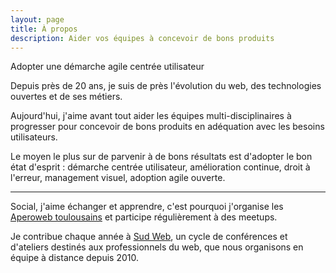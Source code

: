 ```yaml
---
layout: page
title: À propos
description: Aider vos équipes à concevoir de bons produits
---
```


<p class="lead">Adopter une démarche agile centrée utilisateur</p>

Depuis près de 20 ans, je suis de près l'évolution du web, des technologies ouvertes et de ses métiers.

Aujourd'hui, j'aime avant tout aider les équipes multi-disciplinaires à progresser pour concevoir de bons produits en adéquation avec les besoins utilisateurs.

Le moyen le plus sur de parvenir à de bons résultats est d'adopter le bon état d'esprit : démarche centrée utilisateur, amélioration continue, droit à l'erreur, management visuel, adoption agile ouverte.

-----

Social, j'aime échanger et apprendre, c'est pourquoi j'organise les [Aperoweb toulousains](http://toulouse.aperoweb.fr) et participe régulièrement à des meetups.

Je contribue chaque année à [Sud Web](http://sudweb.fr), un cycle de conférences et d'ateliers destinés aux professionnels du web, que nous organisons en équipe à distance depuis 2010.
